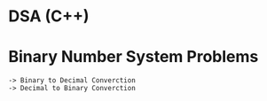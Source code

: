 # DSA (C++)


# Binary Number System Problems
    -> Binary to Decimal Converction 
    -> Decimal to Binary Converction
